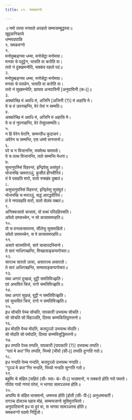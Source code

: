 ```yaml
---
title: ०१. यमकवग्गो

---
```

॥ नमो तस्स भगवतो अरहतो सम्मासम्बुद्धस्स॥  
खुद्दकनिकाये  
धम्मपदपाळि  
१. यमकवग्गो  
१.  
मनोपुब्बङ्गमा धम्मा, मनोसेट्ठा मनोमया।  
मनसा चे पदुट्ठेन, भासति वा करोति वा।  
ततो नं दुक्खमन्वेति, चक्कंव वहतो पदं॥  
२.  
मनोपुब्बङ्गमा धम्मा, मनोसेट्ठा मनोमया।  
मनसा चे पसन्नेन, भासति वा करोति वा।  
ततो नं सुखमन्वेति, छायाव अनपायिनी [अनुपायिनी (क॰)]॥  
३.  
अक्कोच्छि मं अवधि मं, अजिनि [अजिनी (?)] मं अहासि मे।  
ये च तं उपनय्हन्ति, वेरं तेसं न सम्मति॥  
४.  
अक्कोच्छि मं अवधि मं, अजिनि मं अहासि मे।  
ये च तं नुपनय्हन्ति, वेरं तेसूपसम्मति॥  
५.  
न हि वेरेन वेरानि, सम्मन्तीध कुदाचनं।  
अवेरेन च सम्मन्ति, एस धम्मो सनन्तनो॥  
६.  
परे च न विजानन्ति, मयमेत्थ यमामसे।  
ये च तत्थ विजानन्ति, ततो सम्मन्ति मेधगा॥  
७.  
सुभानुपस्सिं विहरन्तं, इन्द्रियेसु असंवुतं।  
भोजनम्हि चामत्तञ्ञुं, कुसीतं हीनवीरियं।  
तं वे पसहति मारो, वातो रुक्खंव दुब्बलं॥  
८.  
असुभानुपस्सिं विहरन्तं, इन्द्रियेसु सुसंवुतं।  
भोजनम्हि च मत्तञ्ञुं, सद्धं आरद्धवीरियं।  
तं वे नप्पसहति मारो, वातो सेलंव पब्बतं॥  
९.  
अनिक्कसावो कासावं, यो वत्थं परिदहिस्सति।  
अपेतो दमसच्चेन, न सो कासावमरहति॥  
१०.  
यो च वन्तकसावस्स, सीलेसु सुसमाहितो।  
उपेतो दमसच्चेन, स वे कासावमरहति॥  
११.  
असारे सारमतिनो, सारे चासारदस्सिनो।  
ते सारं नाधिगच्छन्ति, मिच्छासङ्कप्पगोचरा॥  
१२.  
सारञ्च सारतो ञत्वा, असारञ्च असारतो।  
ते सारं अधिगच्छन्ति, सम्मासङ्कप्पगोचरा॥  
१३.  
यथा अगारं दुच्छन्नं, वुट्ठी समतिविज्झति।  
एवं अभावितं चित्तं, रागो समतिविज्झति॥  
१४.  
यथा अगारं सुछन्नं, वुट्ठी न समतिविज्झति।  
एवं सुभावितं चित्तं, रागो न समतिविज्झति॥  
१५.  
इध सोचति पेच्च सोचति, पापकारी उभयत्थ सोचति।  
सो सोचति सो विहञ्ञति, दिस्वा कम्मकिलिट्ठमत्तनो॥  
१६.  
इध मोदति पेच्च मोदति, कतपुञ्ञो उभयत्थ मोदति।  
सो मोदति सो पमोदति, दिस्वा कम्मविसुद्धिमत्तनो॥  
१७.  
इध तप्पति पेच्च तप्पति, पापकारी [पापकारि (?)] उभयत्थ तप्पति।  
‘‘पापं मे कत’’न्ति तप्पति, भिय्यो [भीयो (सी॰)] तप्पति दुग्गतिं गतो॥  
१८.  
इध नन्दति पेच्च नन्दति, कतपुञ्ञो उभयत्थ नन्दति।  
‘‘पुञ्ञं मे कत’’न्ति नन्दति, भिय्यो नन्दति सुग्गतिं गतो॥  
१९.  
बहुम्पि चे संहित [सहितं (सी॰ स्या॰ कं॰ पी॰)] भासमानो, न तक्करो होति नरो पमत्तो।  
गोपोव गावो गणयं परेसं, न भागवा सामञ्ञस्स होति॥  
२०.  
अप्पम्पि चे संहित भासमानो, धम्मस्स होति [होती (सी॰ पी॰)] अनुधम्मचारी।  
रागञ्च दोसञ्च पहाय मोहं, सम्मप्पजानो सुविमुत्तचित्तो।  
अनुपादियानो इध वा हुरं वा, स भागवा सामञ्ञस्स होति॥  
यमकवग्गो पठमो निट्ठितो।  